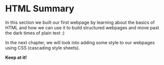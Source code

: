 # HTML Summary

In this section we built our first webpage by learning about the basics of HTML and how we can use it to build structured webpages and move past the dark times of plain text :)

In the next chapter, we will look into adding some style to our webpages using CSS (cascading style sheets).

__Keep at it!__